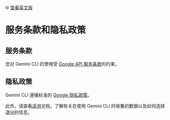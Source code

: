 🌐 [查看英文版](../../../docs/tos-privacy.md)

# 服务条款和隐私政策

## 服务条款

您对 Gemini CLI 的使用受 [Google API 服务条款](https://developers.google.com/terms)的约束。

## 隐私政策

Gemini CLI 遵循标准的 [Google 隐私政策](https://policies.google.com/privacy)。

此外，请查看[遥测](telemetry.md)文档，了解有关在使用 Gemini CLI 时收集的数据以及如何选择退出的信息。